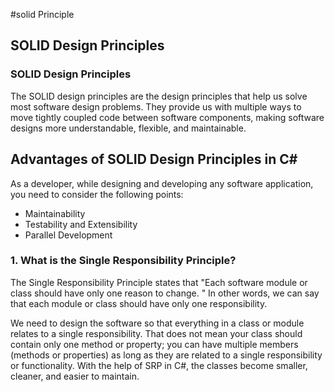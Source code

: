 #solid Principle
 <h2>SOLID Design Principles</h2>
 
<h3><b>SOLID Design Principles</b></h3>
<p>The SOLID design principles are the design principles that help us solve most software design problems. They provide us with multiple ways to move tightly coupled code between software components, making software designs more understandable, flexible, and maintainable.</p>
 <h2><b>Advantages of SOLID Design Principles in C#</b></h2>
  <p>As a developer, while designing and developing any software application, you need to consider the following points:</p>
    <ul>
        <li>Maintainability</li>
        <li>Testability and Extensibility</li>
        <li>Parallel Development</li>
    </ul>

<h3><b>1. What is the Single Responsibility Principle?</b></h3
<p>The Single Responsibility Principle states that "Each software module or class should have only one reason to change.
 " In other words, we can say that each module or class should have only one responsibility.</p>
<p>
We need to design the software so that everything in a class or module relates to a single responsibility. That does not mean your class should contain only one method or property; you can have multiple members (methods or properties) as long as they are related to a single responsibility or functionality. With the help of SRP in C#, the classes become smaller, cleaner, and easier to maintain.
</p>
